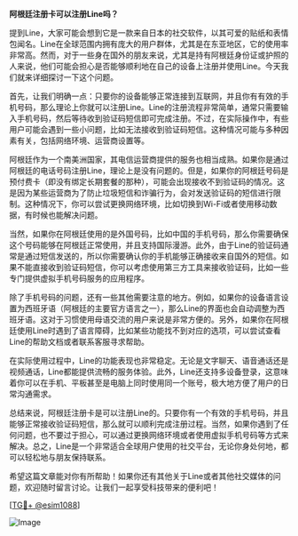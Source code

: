 **阿根廷注册卡可以注册Line吗？**

提到Line，大家可能会想到它是一款来自日本的社交软件，以其可爱的贴纸和表情包闻名。Line在全球范围内拥有庞大的用户群体，尤其是在东亚地区，它的使用率非常高。然而，对于一些身在国外的朋友来说，尤其是持有阿根廷身份证或护照的人来说，他们可能会担心是否能够顺利地在自己的设备上注册并使用Line。今天我们就来详细探讨一下这个问题。

首先，让我们明确一点：只要你的设备能够正常连接到互联网，并且你有有效的手机号码，那么理论上你就可以注册Line。Line的注册流程非常简单，通常只需要输入手机号码，然后等待收到验证码短信即可完成注册。不过，在实际操作中，有些用户可能会遇到一些小问题，比如无法接收到验证码短信。这种情况可能与多种因素有关，包括网络环境、运营商设置等。

阿根廷作为一个南美洲国家，其电信运营商提供的服务也相当成熟。如果你是通过阿根廷的电话号码注册Line，理论上是没有问题的。但是，如果你的阿根廷号码是预付费卡（即没有绑定长期套餐的那种），可能会出现接收不到验证码的情况。这是因为某些运营商为了防止垃圾短信和诈骗行为，会对发送验证码的短信进行限制。这种情况下，你可以尝试更换网络环境，比如切换到Wi-Fi或者使用移动数据，有时候也能解决问题。

当然，如果你在阿根廷使用的是外国号码，比如中国的手机号码，那么你需要确保这个号码能够在阿根廷正常使用，并且支持国际漫游。此外，由于Line的验证码通常是通过短信发送的，所以你需要确认你的手机能够正确接收来自国外的短信。如果不能直接收到验证码短信，你可以考虑使用第三方工具来接收验证码，比如一些专门提供虚拟手机号码服务的应用程序。

除了手机号码的问题，还有一些其他需要注意的地方。例如，如果你的设备语言设置为西班牙语（阿根廷的主要官方语言之一），那么Line的界面也会自动调整为西班牙语。这对于习惯使用母语交流的用户来说是非常方便的。另外，如果你在阿根廷使用Line时遇到了语言障碍，比如某些功能找不到对应的选项，可以尝试查看Line的帮助文档或者联系客服寻求帮助。

在实际使用过程中，Line的功能表现也非常稳定。无论是文字聊天、语音通话还是视频通话，Line都能提供流畅的服务体验。此外，Line还支持多设备登录，这意味着你可以在手机、平板甚至是电脑上同时使用同一个账号，极大地方便了用户的日常沟通需求。

总结来说，阿根廷注册卡是可以注册Line的。只要你有一个有效的手机号码，并且能够正常接收验证码短信，那么就可以顺利完成注册过程。当然，如果你遇到了任何问题，也不要过于担心，可以通过更换网络环境或者使用虚拟手机号码等方式来解决。总之，Line是一个非常适合全球用户使用的社交平台，无论你身处何地，都可以轻松地与朋友保持联系。

希望这篇文章能对你有所帮助！如果你还有其他关于Line或者其他社交媒体的问题，欢迎随时留言讨论。让我们一起享受科技带来的便利吧！

[[TG💪+ @esim1088](https://t.me/s/esim1088)]

![Image](https://i.postimg.cc/4NQfJmqS/Snipaste-2025-05-13-00-14-12.png)